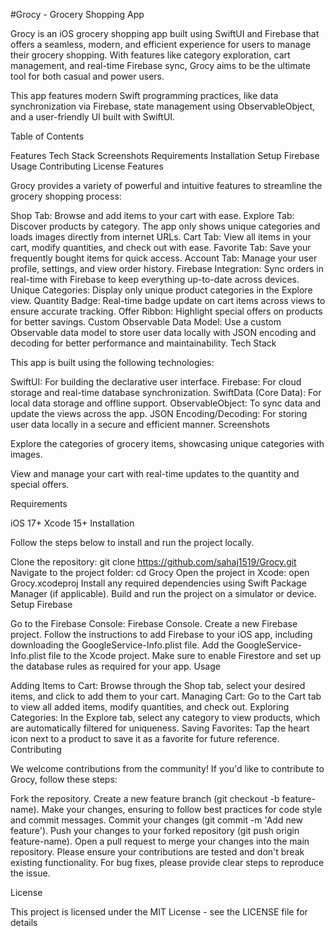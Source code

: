 #Grocy - Grocery Shopping App

Grocy is an iOS grocery shopping app built using SwiftUI and Firebase that offers a seamless, modern, and efficient experience for users to manage their grocery shopping. With features like category exploration, cart management, and real-time Firebase sync, Grocy aims to be the ultimate tool for both casual and power users.

This app features modern Swift programming practices, like data synchronization via Firebase, state management using ObservableObject, and a user-friendly UI built with SwiftUI.

Table of Contents

Features
Tech Stack
Screenshots
Requirements
Installation
Setup Firebase
Usage
Contributing
License
Features

Grocy provides a variety of powerful and intuitive features to streamline the grocery shopping process:

Shop Tab: Browse and add items to your cart with ease.
Explore Tab: Discover products by category. The app only shows unique categories and loads images directly from internet URLs.
Cart Tab: View all items in your cart, modify quantities, and check out with ease.
Favorite Tab: Save your frequently bought items for quick access.
Account Tab: Manage your user profile, settings, and view order history.
Firebase Integration: Sync orders in real-time with Firebase to keep everything up-to-date across devices.
Unique Categories: Display only unique product categories in the Explore view.
Quantity Badge: Real-time badge update on cart items across views to ensure accurate tracking.
Offer Ribbon: Highlight special offers on products for better savings.
Custom Observable Data Model: Use a custom Observable data model to store user data locally with JSON encoding and decoding for better performance and maintainability.
Tech Stack

This app is built using the following technologies:

SwiftUI: For building the declarative user interface.
Firebase: For cloud storage and real-time database synchronization.
SwiftData (Core Data): For local data storage and offline support.
ObservableObject: To sync data and update the views across the app.
JSON Encoding/Decoding: For storing user data locally in a secure and efficient manner.
Screenshots

Explore the categories of grocery items, showcasing unique categories with images.

View and manage your cart with real-time updates to the quantity and special offers.

Requirements

iOS 17+
Xcode 15+
Installation

Follow the steps below to install and run the project locally.

Clone the repository:
git clone https://github.com/sahaj1519/Grocy.git
Navigate to the project folder:
cd Grocy
Open the project in Xcode:
open Grocy.xcodeproj
Install any required dependencies using Swift Package Manager (if applicable).
Build and run the project on a simulator or device.
Setup Firebase

Go to the Firebase Console: Firebase Console.
Create a new Firebase project.
Follow the instructions to add Firebase to your iOS app, including downloading the GoogleService-Info.plist file.
Add the GoogleService-Info.plist file to the Xcode project.
Make sure to enable Firestore and set up the database rules as required for your app.
Usage

Adding Items to Cart: Browse through the Shop tab, select your desired items, and click to add them to your cart.
Managing Cart: Go to the Cart tab to view all added items, modify quantities, and check out.
Exploring Categories: In the Explore tab, select any category to view products, which are automatically filtered for uniqueness.
Saving Favorites: Tap the heart icon next to a product to save it as a favorite for future reference.
Contributing

We welcome contributions from the community! If you'd like to contribute to Grocy, follow these steps:

Fork the repository.
Create a new feature branch (git checkout -b feature-name).
Make your changes, ensuring to follow best practices for code style and commit messages.
Commit your changes (git commit -m 'Add new feature').
Push your changes to your forked repository (git push origin feature-name).
Open a pull request to merge your changes into the main repository.
Please ensure your contributions are tested and don't break existing functionality. For bug fixes, please provide clear steps to reproduce the issue.

License

This project is licensed under the MIT License - see the LICENSE file for details
